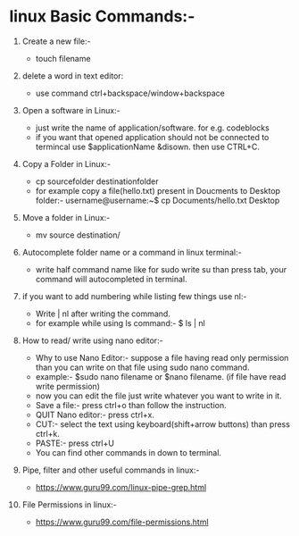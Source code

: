 # linux Basic Commands:-

1. Create a new file:-
	* touch filename
2. delete a word in text editor:
	* use command ctrl+backspace/window+backspace
3. Open a software in Linux:-
	* just write the name of application/software. for e.g. codeblocks
	* if you want that opened application should not be connected to termincal use $applicationName &disown. then use CTRL+C.
4. Copy a Folder in Linux:- 
	* cp sourcefolder destinationfolder
	* for example copy a file(hello.txt) present in Doucments to Desktop folder:- username@username:~$ cp Documents/hello.txt Desktop
5. Move a folder in Linux:-
	* mv source destination/
6. Autocomplete folder name or a command in linux terminal:-
	* write half command name like for sudo write su than press tab, your command will autocompleted in terminal.
7. if you want to add numbering while listing few things use nl:-
	* Write | nl after writing the command.
	* for example while using ls command:- $ ls | nl	


8. How to read/ write using nano editor:-
	* Why to use Nano Editor:- suppose a file having read only permission than you can write on that file using sudo nano command.
	* example:- $sudo nano filename or $nano filename. (if file have read write permission)
	* now you can edit the file just write whatever you want to write in it.
	* Save a file:- press ctrl+o than follow the instruction.
	* QUIT Nano editor:-  press ctrl+x.
	* CUT:- select the text using keyboard(shift+arrow buttons) than press ctrl+k.
	* PASTE:- press ctrl+U
	* You can find other commands in down to terminal. 

9. Pipe, filter and other useful commands in linux:-
	* https://www.guru99.com/linux-pipe-grep.html

10. File Permissions in linux:-
	* https://www.guru99.com/file-permissions.html	
